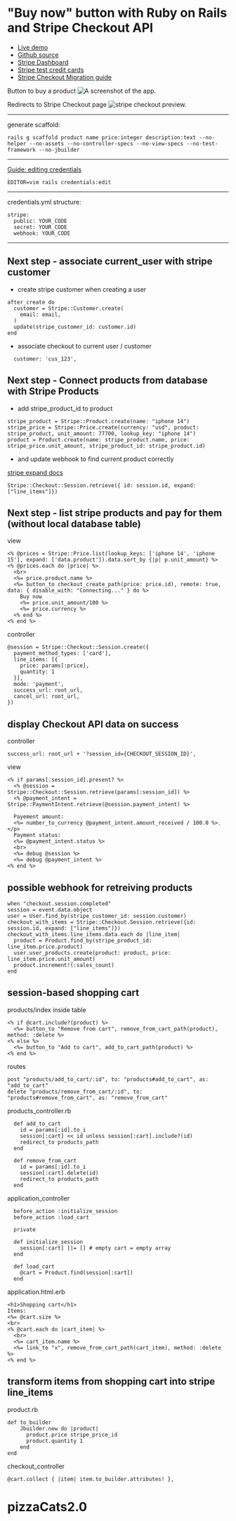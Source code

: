 # "Buy now" button with Ruby on Rails and Stripe Checkout API

* [Live demo](https://shoplify.herokuapp.com/)
* [Github source](https://github.com/yshmarov/shoplify)
* [Stripe Dashboard](https://dashboard.stripe.com/)
* [Stripe test credit cards](https://stripe.com/docs/testing)
* [Stripe Checkout Migration guide](https://stripe.com/docs/payments/checkout/migration)

Button to buy a product
![A screenshot of the app.](./shoplify-preview.png)

Redirects to Stripe Checkout page
![stripe checkout preview.](./stripe-checkout-preview.png)

****

generate scaffold:
```
rails g scaffold product name price:integer description:text --no-helper --no-assets --no-controller-specs --no-view-specs --no-test-framework --no-jbuilder 
```

****

[Guide: editing credentials](https://blog.corsego.com/ruby-on-rails-6-credentials-tldr)
```
EDITOR=vim rails credentials:edit
```

****

credentials.yml structure:
```
stripe:
  public: YOUR_CODE
  secret: YOUR_CODE
  webhook: YOUR_CODE
```

****

## Next step - associate current_user with stripe customer

* create stripe customer when creating a user

```
after_create do
  customer = Stripe::Customer.create(
    email: email,
  )
  update(stripe_customer_id: customer.id)
end
```

* associate checkout to current user / customer

```
  customer: 'cus_123',
```

## Next step - Connect products from database with Stripe Products

* add stripe_product_id to product

```
stripe_product = Stripe::Product.create(name: "iphone 14")
stripe_price = Stripe::Price.create(currency: "usd", product: stripe_product, unit_amount: 77700, lookup_key: "iphone 14")
product = Product.create(name: stripe_product.name, price: stripe_price.unit_amount, stripe_product_id: stripe_product.id)
```

* and update webhook to find current product correctly

[stripe expand docs](https://stripe.com/docs/expand)

```
Stripe::Checkout::Session.retrieve({ id: session.id, expand: ["line_items"]})
```

## Next step - list stripe products and pay for them (without local database table) 

view
```
<% @prices = Stripe::Price.list(lookup_keys: ['iphone 14', 'iphone 15'], expand: ['data.product']).data.sort_by {|p| p.unit_amount} %>
<% @prices.each do |price| %>
  <br>
  <%= price.product.name %>
  <%= button_to checkout_create_path(price: price.id), remote: true, data: { disable_with: "Connecting..." } do %>
    Buy now
    <%= price.unit_amount/100 %>
    <%= price.currency %>
  <% end %>
<% end %>
```
controller
```
@session = Stripe::Checkout::Session.create({
  payment_method_types: ['card'],
  line_items: [{
    price: params[:price],
    quantity: 1
  }],
  mode: 'payment',
  success_url: root_url,
  cancel_url: root_url,
})
```

## display Checkout API data on success

controller
```
success_url: root_url + '?session_id={CHECKOUT_SESSION_ID}',
```
view
```
<% if params[:session_id].present? %>
  <% @session = Stripe::Checkout::Session.retrieve(params[:session_id]) %>
  <% @payment_intent = Stripe::PaymentIntent.retrieve(@session.payment_intent) %>

  Payement amount: 
  <%= number_to_currency @payment_intent.amount_received / 100.0 %>.</p>
  Payment status: 
  <%= @payment_intent.status %>
  <br>
  <%= debug @session %>
  <%= debug @payment_intent %>
<% end %>
```

## possible webhook for retreiving products

```
when "checkout.session.completed"
session = event.data.object
user = User.find_by(stripe_customer_id: session.customer)
checkout_with_items = Stripe::Checkout.Session.retrieve({id: session.id, expand: ["line_items"]})
checkout_with_items.line_items.data.each do |line_item|
  product = Product.find_by(stripe_product_id: line_item.price.product)
  user.user_products.create(product: product, price: line_item.price.unit_amount)
  product.increment!(:sales_count)
end
```

## session-based shopping cart

products/index inside table
```
<% if @cart.include?(product) %>
  <%= button_to "Remove from cart", remove_from_cart_path(product), method: :delete %>
<% else %>
  <%= button_to "Add to cart", add_to_cart_path(product) %>
<% end %>
```
routes
```
post "products/add_to_cart/:id", to: "products#add_to_cart", as: "add_to_cart"
delete "products/remove_from_cart/:id", to: "products#remove_from_cart", as: "remove_from_cart"
```
products_controller.rb
```
  def add_to_cart
    id = params[:id].to_i
    session[:cart] << id unless session[:cart].include?(id)
    redirect_to products_path
  end

  def remove_from_cart
    id = params[:id].to_i
    session[:cart].delete(id)
    redirect_to products_path
  end
```
application_controller
```
  before_action :initialize_session
  before_action :load_cart

  private

  def initialize_session
    session[:cart] ||= [] # empty cart = empty array
  end

  def load_cart
    @cart = Product.find(session[:cart])
  end
```
application.html.erb
```
<h1>Shopping cart</h1>
Items:
<%= @cart.size %>
<br>
<% @cart.each do |cart_item| %>
  <br>
  <%= cart_item.name %>
  <%= link_to "x", remove_from_cart_path(cart_item), method: :delete %>
<% end %>
```

## transform items from shopping cart into stripe line_items
product.rb
```
def to_builder
	Jbuilder.new do |product|
	  product.price stripe_price_id
	  product.quantity 1
	end
end
```
checkout_controller
```
@cart.collect { |item| item.to_builder.attributes! },
```
# pizzaCats2.0
